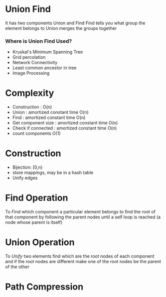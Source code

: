 ﻿# Union Find
It has two components
Union and Find
Find tells you what group the element belongs to
Union merges the groups together

### Where is Union Find Used?

* Kruskal's Minimum Spanning Tree
* Grid percolation
* Network Connectivity
* Least common ancestor in tree
* Image Processing


# Complexity
* Construction : O(n)
* Union : amortized constant time O(n)
* Find : amortized constant time O(n)
* Get component size : amortized constant time O(n)
* Check if connected : amortized constant time O(n)
* count components  O(1) 


# Construction
* Bijection: [0,n)
* store mappings, may be in a hash table
* Unify edges


# Find Operation
To *Find* which component a particular element belongs to find the root of that component by following the parent nodes until a self loop is reached (a node whose parent is itself)

# Union Operation
To *Unify* two elements find which are the root nodes of each component and if the root nodes are different make one of the root nodes be the parent of the other

# Path Compression

